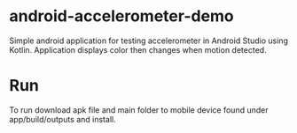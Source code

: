 # android-accelerometer-demo
Simple android application for testing accelerometer in Android Studio using Kotlin. 
Application displays color then changes when motion detected.

# Run
To run download apk file and main folder to mobile device found under app/build/outputs and install.
